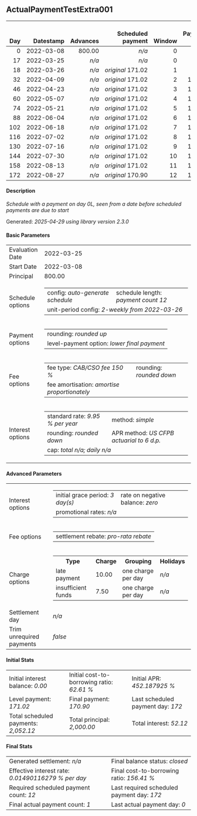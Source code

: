 <h2>ActualPaymentTestExtra001</h2>
<table>
    <thead style="vertical-align: bottom;">
        <th class="ci00" style="text-align: right;">Day</th>
        <th class="ci01" style="text-align: right;">Datestamp</th>
        <th class="ci02" style="text-align: right;">Advances</th>
        <th class="ci03" style="text-align: right;">Scheduled payment</th>
        <th class="ci04" style="text-align: right;">Window</th>
        <th class="ci05" style="text-align: right;">Payment due</th>
        <th class="ci06" style="text-align: right;">Actual payments</th>
        <th class="ci07" style="text-align: right;">Net effect</th>
        <th class="ci08" style="text-align: right;">Payment status</th>
        <th class="ci09" style="text-align: right;">Balance status</th>
        <th class="ci10" style="text-align: right;">Simple interest</th>
        <th class="ci11" style="text-align: right;">New interest</th>
        <th class="ci12" style="text-align: right;">New charges</th>
        <th class="ci13" style="text-align: right;">Principal portion</th>
        <th class="ci14" style="text-align: right;">Fee portion</th>
        <th class="ci15" style="text-align: right;">Interest portion</th>
        <th class="ci16" style="text-align: right;">Charges portion</th>
        <th class="ci17" style="text-align: right;">Fee rebate</th>
        <th class="ci18" style="text-align: right;">Principal balance</th>
        <th class="ci19" style="text-align: right;">Fee balance</th>
        <th class="ci20" style="text-align: right;">Interest balance</th>
        <th class="ci21" style="text-align: right;">Charges balance</th>
        <th class="ci22" style="text-align: right;">Fee rebate if&nbsp;settled</th>
    </thead>
    <tr style="text-align: right;">
        <td class="ci00">0</td>
        <td class="ci01" style="white-space: nowrap;">2022-03-08</td>
        <td class="ci02">800.00</td>
        <td class="ci03" style="white-space: nowrap;"><i>n/a<i></td>
        <td class="ci04">0</td>
        <td class="ci05">0.00</td>
        <td class="ci06"><i>confirmed</i>&nbsp;166.60</td>
        <td class="ci07">166.60</td>
        <td class="ci08"><i>extra&nbsp;payment</i></td>
        <td class="ci09">open</td>
        <td class="ci10">0.0000</td>
        <td class="ci11">0.0000</td>
        <td class="ci12"><i>n/a</i></td>
        <td class="ci13">66.64</td>
        <td class="ci14">99.96</td>
        <td class="ci15">0.00</td>
        <td class="ci16">0.00</td>
        <td class="ci17">0.00</td>
        <td class="ci18">733.36</td>
        <td class="ci19">1,100.04</td>
        <td class="ci20">0.0000</td>
        <td class="ci21">0.00</td>
        <td class="ci22">1,200.00</td>
    </tr>
    <tr style="text-align: right;">
        <td class="ci00">17</td>
        <td class="ci01" style="white-space: nowrap;">2022-03-25</td>
        <td class="ci02"><i>n/a</i></td>
        <td class="ci03" style="white-space: nowrap;"><i>n/a<i></td>
        <td class="ci04">0</td>
        <td class="ci05">0.00</td>
        <td class="ci06"><i>n/a</i></td>
        <td class="ci07">0.00</td>
        <td class="ci08"><i>information&nbsp;only</i></td>
        <td class="ci09">open</td>
        <td class="ci10">8.4964</td>
        <td class="ci11">8.4964</td>
        <td class="ci12"><i>n/a</i></td>
        <td class="ci13">0.00</td>
        <td class="ci14">0.00</td>
        <td class="ci15">0.00</td>
        <td class="ci16">0.00</td>
        <td class="ci17">0.00</td>
        <td class="ci18">733.36</td>
        <td class="ci19">1,100.04</td>
        <td class="ci20">8.4964</td>
        <td class="ci21">0.00</td>
        <td class="ci22">1,081.40</td>
    </tr>
    <tr style="text-align: right;">
        <td class="ci00">18</td>
        <td class="ci01" style="white-space: nowrap;">2022-03-26</td>
        <td class="ci02"><i>n/a</i></td>
        <td class="ci03" style="white-space: nowrap;"><i>original</i> 171.02</td>
        <td class="ci04">1</td>
        <td class="ci05">4.42</td>
        <td class="ci06"><i>n/a</i></td>
        <td class="ci07">4.42</td>
        <td class="ci08"><i>not&nbsp;yet&nbsp;due</i></td>
        <td class="ci09">open</td>
        <td class="ci10">0.4998</td>
        <td class="ci11">0.4998</td>
        <td class="ci12"><i>n/a</i></td>
        <td class="ci13">0.00</td>
        <td class="ci14">0.00</td>
        <td class="ci15">4.42</td>
        <td class="ci16">0.00</td>
        <td class="ci17">0.00</td>
        <td class="ci18">733.36</td>
        <td class="ci19">1,100.04</td>
        <td class="ci20">4.5762</td>
        <td class="ci21">0.00</td>
        <td class="ci22">1,074.42</td>
    </tr>
    <tr style="text-align: right;">
        <td class="ci00">32</td>
        <td class="ci01" style="white-space: nowrap;">2022-04-09</td>
        <td class="ci02"><i>n/a</i></td>
        <td class="ci03" style="white-space: nowrap;"><i>original</i> 171.02</td>
        <td class="ci04">2</td>
        <td class="ci05">171.02</td>
        <td class="ci06"><i>n/a</i></td>
        <td class="ci07">171.02</td>
        <td class="ci08"><i>not&nbsp;yet&nbsp;due</i></td>
        <td class="ci09">open</td>
        <td class="ci10">6.9971</td>
        <td class="ci11">6.9971</td>
        <td class="ci12"><i>n/a</i></td>
        <td class="ci13">63.78</td>
        <td class="ci14">95.67</td>
        <td class="ci15">11.57</td>
        <td class="ci16">0.00</td>
        <td class="ci17">0.00</td>
        <td class="ci18">669.58</td>
        <td class="ci19">1,004.37</td>
        <td class="ci20">0.0000</td>
        <td class="ci21">0.00</td>
        <td class="ci22">976.75</td>
    </tr>
    <tr style="text-align: right;">
        <td class="ci00">46</td>
        <td class="ci01" style="white-space: nowrap;">2022-04-23</td>
        <td class="ci02"><i>n/a</i></td>
        <td class="ci03" style="white-space: nowrap;"><i>original</i> 171.02</td>
        <td class="ci04">3</td>
        <td class="ci05">171.02</td>
        <td class="ci06"><i>n/a</i></td>
        <td class="ci07">171.02</td>
        <td class="ci08"><i>not&nbsp;yet&nbsp;due</i></td>
        <td class="ci09">open</td>
        <td class="ci10">6.3885</td>
        <td class="ci11">6.3885</td>
        <td class="ci12"><i>n/a</i></td>
        <td class="ci13">65.85</td>
        <td class="ci14">98.79</td>
        <td class="ci15">6.38</td>
        <td class="ci16">0.00</td>
        <td class="ci17">0.00</td>
        <td class="ci18">603.73</td>
        <td class="ci19">905.58</td>
        <td class="ci20">0.0000</td>
        <td class="ci21">0.00</td>
        <td class="ci22">879.07</td>
    </tr>
    <tr style="text-align: right;">
        <td class="ci00">60</td>
        <td class="ci01" style="white-space: nowrap;">2022-05-07</td>
        <td class="ci02"><i>n/a</i></td>
        <td class="ci03" style="white-space: nowrap;"><i>original</i> 171.02</td>
        <td class="ci04">4</td>
        <td class="ci05">171.02</td>
        <td class="ci06"><i>n/a</i></td>
        <td class="ci07">171.02</td>
        <td class="ci08"><i>not&nbsp;yet&nbsp;due</i></td>
        <td class="ci09">open</td>
        <td class="ci10">5.7602</td>
        <td class="ci11">5.7602</td>
        <td class="ci12"><i>n/a</i></td>
        <td class="ci13">66.10</td>
        <td class="ci14">99.16</td>
        <td class="ci15">5.76</td>
        <td class="ci16">0.00</td>
        <td class="ci17">0.00</td>
        <td class="ci18">537.63</td>
        <td class="ci19">806.42</td>
        <td class="ci20">0.0000</td>
        <td class="ci21">0.00</td>
        <td class="ci22">781.40</td>
    </tr>
    <tr style="text-align: right;">
        <td class="ci00">74</td>
        <td class="ci01" style="white-space: nowrap;">2022-05-21</td>
        <td class="ci02"><i>n/a</i></td>
        <td class="ci03" style="white-space: nowrap;"><i>original</i> 171.02</td>
        <td class="ci04">5</td>
        <td class="ci05">171.02</td>
        <td class="ci06"><i>n/a</i></td>
        <td class="ci07">171.02</td>
        <td class="ci08"><i>not&nbsp;yet&nbsp;due</i></td>
        <td class="ci09">open</td>
        <td class="ci10">5.1295</td>
        <td class="ci11">5.1295</td>
        <td class="ci12"><i>n/a</i></td>
        <td class="ci13">66.36</td>
        <td class="ci14">99.54</td>
        <td class="ci15">5.12</td>
        <td class="ci16">0.00</td>
        <td class="ci17">0.00</td>
        <td class="ci18">471.27</td>
        <td class="ci19">706.88</td>
        <td class="ci20">0.0000</td>
        <td class="ci21">0.00</td>
        <td class="ci22">683.73</td>
    </tr>
    <tr style="text-align: right;">
        <td class="ci00">88</td>
        <td class="ci01" style="white-space: nowrap;">2022-06-04</td>
        <td class="ci02"><i>n/a</i></td>
        <td class="ci03" style="white-space: nowrap;"><i>original</i> 171.02</td>
        <td class="ci04">6</td>
        <td class="ci05">171.02</td>
        <td class="ci06"><i>n/a</i></td>
        <td class="ci07">171.02</td>
        <td class="ci08"><i>not&nbsp;yet&nbsp;due</i></td>
        <td class="ci09">open</td>
        <td class="ci10">4.4963</td>
        <td class="ci11">4.4963</td>
        <td class="ci12"><i>n/a</i></td>
        <td class="ci13">66.61</td>
        <td class="ci14">99.92</td>
        <td class="ci15">4.49</td>
        <td class="ci16">0.00</td>
        <td class="ci17">0.00</td>
        <td class="ci18">404.66</td>
        <td class="ci19">606.96</td>
        <td class="ci20">0.0000</td>
        <td class="ci21">0.00</td>
        <td class="ci22">586.05</td>
    </tr>
    <tr style="text-align: right;">
        <td class="ci00">102</td>
        <td class="ci01" style="white-space: nowrap;">2022-06-18</td>
        <td class="ci02"><i>n/a</i></td>
        <td class="ci03" style="white-space: nowrap;"><i>original</i> 171.02</td>
        <td class="ci04">7</td>
        <td class="ci05">171.02</td>
        <td class="ci06"><i>n/a</i></td>
        <td class="ci07">171.02</td>
        <td class="ci08"><i>not&nbsp;yet&nbsp;due</i></td>
        <td class="ci09">open</td>
        <td class="ci10">3.8608</td>
        <td class="ci11">3.8608</td>
        <td class="ci12"><i>n/a</i></td>
        <td class="ci13">66.86</td>
        <td class="ci14">100.30</td>
        <td class="ci15">3.86</td>
        <td class="ci16">0.00</td>
        <td class="ci17">0.00</td>
        <td class="ci18">337.80</td>
        <td class="ci19">506.66</td>
        <td class="ci20">0.0000</td>
        <td class="ci21">0.00</td>
        <td class="ci22">488.38</td>
    </tr>
    <tr style="text-align: right;">
        <td class="ci00">116</td>
        <td class="ci01" style="white-space: nowrap;">2022-07-02</td>
        <td class="ci02"><i>n/a</i></td>
        <td class="ci03" style="white-space: nowrap;"><i>original</i> 171.02</td>
        <td class="ci04">8</td>
        <td class="ci05">171.02</td>
        <td class="ci06"><i>n/a</i></td>
        <td class="ci07">171.02</td>
        <td class="ci08"><i>not&nbsp;yet&nbsp;due</i></td>
        <td class="ci09">open</td>
        <td class="ci10">3.2228</td>
        <td class="ci11">3.2228</td>
        <td class="ci12"><i>n/a</i></td>
        <td class="ci13">67.12</td>
        <td class="ci14">100.68</td>
        <td class="ci15">3.22</td>
        <td class="ci16">0.00</td>
        <td class="ci17">0.00</td>
        <td class="ci18">270.68</td>
        <td class="ci19">405.98</td>
        <td class="ci20">0.0000</td>
        <td class="ci21">0.00</td>
        <td class="ci22">390.70</td>
    </tr>
    <tr style="text-align: right;">
        <td class="ci00">130</td>
        <td class="ci01" style="white-space: nowrap;">2022-07-16</td>
        <td class="ci02"><i>n/a</i></td>
        <td class="ci03" style="white-space: nowrap;"><i>original</i> 171.02</td>
        <td class="ci04">9</td>
        <td class="ci05">171.02</td>
        <td class="ci06"><i>n/a</i></td>
        <td class="ci07">171.02</td>
        <td class="ci08"><i>not&nbsp;yet&nbsp;due</i></td>
        <td class="ci09">open</td>
        <td class="ci10">2.5824</td>
        <td class="ci11">2.5824</td>
        <td class="ci12"><i>n/a</i></td>
        <td class="ci13">67.37</td>
        <td class="ci14">101.07</td>
        <td class="ci15">2.58</td>
        <td class="ci16">0.00</td>
        <td class="ci17">0.00</td>
        <td class="ci18">203.31</td>
        <td class="ci19">304.91</td>
        <td class="ci20">0.0000</td>
        <td class="ci21">0.00</td>
        <td class="ci22">293.03</td>
    </tr>
    <tr style="text-align: right;">
        <td class="ci00">144</td>
        <td class="ci01" style="white-space: nowrap;">2022-07-30</td>
        <td class="ci02"><i>n/a</i></td>
        <td class="ci03" style="white-space: nowrap;"><i>original</i> 171.02</td>
        <td class="ci04">10</td>
        <td class="ci05">171.02</td>
        <td class="ci06"><i>n/a</i></td>
        <td class="ci07">171.02</td>
        <td class="ci08"><i>not&nbsp;yet&nbsp;due</i></td>
        <td class="ci09">open</td>
        <td class="ci10">1.9396</td>
        <td class="ci11">1.9396</td>
        <td class="ci12"><i>n/a</i></td>
        <td class="ci13">67.63</td>
        <td class="ci14">101.46</td>
        <td class="ci15">1.93</td>
        <td class="ci16">0.00</td>
        <td class="ci17">0.00</td>
        <td class="ci18">135.68</td>
        <td class="ci19">203.45</td>
        <td class="ci20">0.0000</td>
        <td class="ci21">0.00</td>
        <td class="ci22">195.35</td>
    </tr>
    <tr style="text-align: right;">
        <td class="ci00">158</td>
        <td class="ci01" style="white-space: nowrap;">2022-08-13</td>
        <td class="ci02"><i>n/a</i></td>
        <td class="ci03" style="white-space: nowrap;"><i>original</i> 171.02</td>
        <td class="ci04">11</td>
        <td class="ci05">171.02</td>
        <td class="ci06"><i>n/a</i></td>
        <td class="ci07">171.02</td>
        <td class="ci08"><i>not&nbsp;yet&nbsp;due</i></td>
        <td class="ci09">open</td>
        <td class="ci10">1.2943</td>
        <td class="ci11">1.2943</td>
        <td class="ci12"><i>n/a</i></td>
        <td class="ci13">67.89</td>
        <td class="ci14">101.84</td>
        <td class="ci15">1.29</td>
        <td class="ci16">0.00</td>
        <td class="ci17">0.00</td>
        <td class="ci18">67.79</td>
        <td class="ci19">101.61</td>
        <td class="ci20">0.0000</td>
        <td class="ci21">0.00</td>
        <td class="ci22">97.68</td>
    </tr>
    <tr style="text-align: right;">
        <td class="ci00">172</td>
        <td class="ci01" style="white-space: nowrap;">2022-08-27</td>
        <td class="ci02"><i>n/a</i></td>
        <td class="ci03" style="white-space: nowrap;"><i>original</i> 170.90</td>
        <td class="ci04">12</td>
        <td class="ci05">170.04</td>
        <td class="ci06"><i>n/a</i></td>
        <td class="ci07">170.04</td>
        <td class="ci08"><i>not&nbsp;yet&nbsp;due</i></td>
        <td class="ci09">closed</td>
        <td class="ci10">0.6465</td>
        <td class="ci11">0.6465</td>
        <td class="ci12"><i>n/a</i></td>
        <td class="ci13">67.79</td>
        <td class="ci14">101.61</td>
        <td class="ci15">0.64</td>
        <td class="ci16">0.00</td>
        <td class="ci17">0.00</td>
        <td class="ci18">0.00</td>
        <td class="ci19">0.00</td>
        <td class="ci20">0.0000</td>
        <td class="ci21">0.00</td>
        <td class="ci22">0.00</td>
    </tr>
</table>
<h4>Description</h4>
<p><i>Schedule with a payment on day 0L<Cent>, seen from a date before scheduled payments are due to start</i></p>
<p>Generated: <i>2025-04-29 using library version 2.3.0</i></p>
<h4>Basic Parameters</h4>
<table>
    <tr>
        <td>Evaluation Date</td>
        <td>2022-03-25</td>
    </tr>
    <tr>
        <td>Start Date</td>
        <td>2022-03-08</td>
    </tr>
    <tr>
        <td>Principal</td>
        <td>800.00</td>
    </tr>
    <tr>
        <td>Schedule options</td>
        <td>
            <table>
                <tr>
                    <td>config: <i>auto-generate schedule</i></td>
                    <td>schedule length: <i><i>payment count</i> 12</i></td>
                </tr>
                <tr>
                    <td colspan="2" style="white-space: nowrap;">unit-period config: <i>2-weekly from 2022-03-26</i></td>
                </tr>
            </table>
        </td>
    </tr>
    <tr>
        <td>Payment options</td>
        <td>
            <table>
                <tr>
                    <td>rounding: <i>rounded up</i></td>
                </tr>
                <tr>
                    <td>level-payment option: <i>lower&nbsp;final&nbsp;payment</i></td>
                </tr>
            </table>
        </td>
    </tr>
    <tr>
        <td>Fee options</td>
        <td>
            <table>
                <tr>
                    <td>fee type: <i><i>CAB/CSO fee</i> 150 %</i></td>
                    <td>rounding: <i>rounded down</i></td>
                </tr>
                <tr>
                    <td>fee amortisation: <i>amortise proportionately</i></td>
                </tr>
            </table>
        </td>
    </tr>
    <tr>
        <td>Interest options</td>
        <td>
            <table>
                <tr>
                    <td>standard rate: <i>9.95 % per year</i></td>
                    <td>method: <i>simple</i></td>
                </tr>
                <tr>
                    <td>rounding: <i>rounded down</i></td>
                    <td>APR method: <i>US CFPB actuarial to 6 d.p.</i></td>
                </tr>
                <tr>
                    <td colspan="2">cap: <i>total <i>n/a</i>; daily <i>n/a</i></td>
                </tr>
            </table>
        </td>
    </tr>
</table>
<h4>Advanced Parameters</h4>
<table>
    <tr>
        <td>Interest options</td>
        <td>
            <table>
                <tr>
                    <td>initial grace period: <i>3 day(s)</i></td>
                    <td>rate on negative balance: <i>zero</i></td>
                </tr>
                <tr>
                    <td colspan="2">promotional rates: <i><i>n/a</i></i></td>
                </tr>
            </table>
        </td>
    </tr>
    <tr>
        <td>Fee options</td>
        <td>
            <table>
                <tr>
                    <td>settlement rebate: <i>pro-rata rebate</i></td>
                </tr>
            </table>
        </td>
    </tr>
    <tr>
        <td>Charge options</td>
        <td>
            <table>
                <tr>
                    <th>Type</th>
                    <th>Charge</th>
                    <th>Grouping</th>
                    <th>Holidays</th>
                </tr>
                <tr>
                    <td>late payment</td>
                    <td>10.00</td><td>one charge per day</td><td><i>n/a</i></td>
                </tr>
                <tr>
                    <td>insufficient funds</td>
                    <td>7.50</td><td>one charge per day</td><td><i>n/a</i></td>
                </tr>
            </table>
        </td>
    </tr>
    <tr>
        <td>Settlement day</td><td><i><i>n/a</i></i></td>
    </tr>
    <tr>
        <td>Trim unrequired payments</td><td><i>false</i></td>
    </tr>
</table>
<h4>Initial Stats</h4>
<table>
    <tr>
        <td>Initial interest balance: <i>0.00</i></td>
        <td>Initial cost-to-borrowing ratio: <i>62.61 %</i></td>
        <td>Initial APR: <i>452.187925 %</i></td>
    </tr>
    <tr>
        <td>Level payment: <i>171.02</i></td>
        <td>Final payment: <i>170.90</i></td>
        <td>Last scheduled payment day: <i>172</i></td>
    </tr>
    <tr>
        <td>Total scheduled payments: <i>2,052.12</i></td>
        <td>Total principal: <i>2,000.00</i></td>
        <td>Total interest: <i>52.12</i></td>
    </tr>
</table>
<h4>Final Stats</h4>
<table>
    <tr>
        <td>Generated settlement: <i><i>n/a</i></i></td>
        <td>Final balance status: <i>closed</i></td>
    </tr>
    <tr>
        <td>Effective interest rate: <i>0.01490116279 % per day</i></td>
        <td>Final cost-to-borrowing ratio: <i>156.41 %</i></td>
    </tr>
    <tr>
        <td>Required scheduled payment count: <i>12</i></td>
        <td>Last required scheduled payment day: <i>172</i></td>
    </tr>
    <tr>
        <td>Final actual payment count: <i>1</i></td>
        <td>Last actual payment day: <i>0</i></td>
    </tr>
</table>
